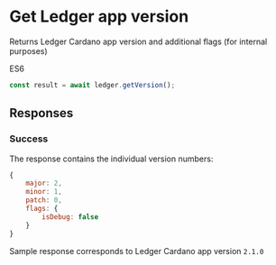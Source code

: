 # Get Ledger app version

Returns Ledger Cardano app version and additional flags (for internal purposes)

ES6
```javascript
const result = await ledger.getVersion();
```

## Responses

### Success

The response contains the individual version numbers:

```javascript
{
    major: 2,
    minor: 1,
    patch: 0,
    flags: {
        isDebug: false
    }
}
```

Sample response corresponds to Ledger Cardano app version `2.1.0`
